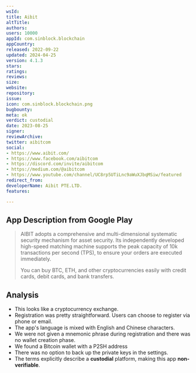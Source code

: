 ```yaml
---
wsId: 
title: Aibit
altTitle: 
authors: 
users: 10000
appId: com.sinblock.blockchain
appCountry: 
released: 2022-09-22
updated: 2024-04-25
version: 4.1.3
stars: 
ratings: 
reviews: 
size: 
website: 
repository: 
issue: 
icon: com.sinblock.blockchain.png
bugbounty: 
meta: ok
verdict: custodial
date: 2023-08-25
signer: 
reviewArchive: 
twitter: aibitcom
social:
- https://www.aibit.com/
- https://www.facebook.com/aibitcom
- https://discord.com/invite/aibitcom
- https://medium.com/@aibitcom
- https://www.youtube.com/channel/UC8rp5UTiLnc9aWuXJbqMSiw/featured
redirect_from: 
developerName: Aibit PTE.LTD.
features: 

---
```


## App Description from Google Play

> AIBIT adopts a comprehensive and multi-dimensional systematic security mechanism for asset security. Its independently developed high-speed matching machine supports the peak capacity of 10k transactions per second (TPS), to ensure your orders are executed immediately.
>
> You can buy BTC, ETH, and other cryptocurrencies easily with credit cards, debit cards, and bank transfers.

## Analysis 

- This looks like a cryptocurrency exchange.
- Registration was pretty straightforward. Users can choose to register via phone or email. 
- The app's language is mixed with English and Chinese characters.
- We were not given a mnemonic phrase during registration and there was no wallet creation phase.
- We found a Bitcoin wallet with a P2SH address
- There was no option to back up the private keys in the settings.
- The terms explicitly describe a **custodial** platform, making this app **non-verifiable**.
